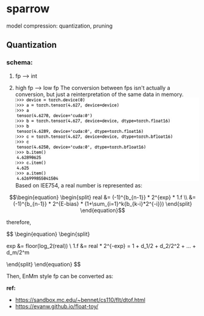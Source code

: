 # sparrow
model compression: quantization, pruning

## Quantization

### schema:
1. fp --> int

2. high fp --> low fp
The conversion between fps isn't actually a conversion, but just a reinterpretation of the same data in memory.  
![avatar](./docs/imgs/fp.jpg)
Based on IEE754, a real number is represented as:
```math
\begin{equation}
\begin{split}
real &= (-1)^{b_{n-1}} * 2^{exp} * 1.f \\
&=(-1)^{b_{n-1}} * 2^{E-bias} * (1+\sum_{i=1}^k{b_{k-i}*2^{-i}})
\end{split}
\end{equation}
```

therefore, 

$$
\begin{equation}
\begin{split}

exp &= floor(log_2(real)) \\
1.f &= real * 2^{-exp} = 1 + d_1/2 + d_2/2^2 + ... + d_m/2^m

\end{split}
\end{equation}
$$

Then, EnMm style fp can be converted as:


**ref:** 
- https://sandbox.mc.edu/~bennet/cs110/flt/dtof.html
- https://evanw.github.io/float-toy/
